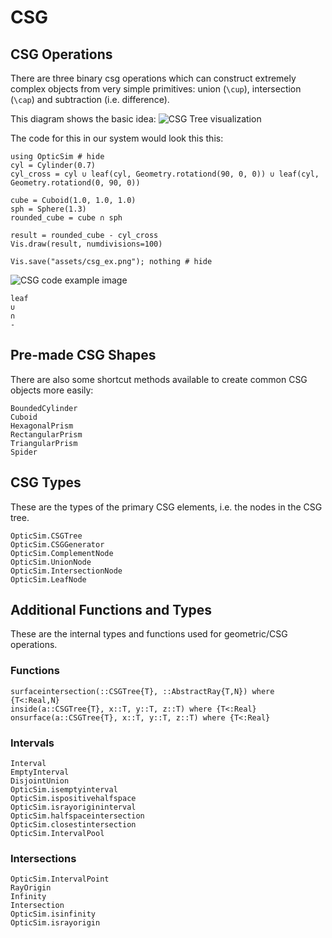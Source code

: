 # CSG

## CSG Operations

There are three binary csg operations which can construct extremely complex objects from very simple primitives: union (``\cup``), intersection (``\cap``) and subtraction (i.e. difference).

This diagram shows the basic idea:
![CSG Tree visualization](https://upload.wikimedia.org/wikipedia/commons/8/8b/Csg_tree.png)

The code for this in our system would look this this:

```@example
using OpticSim # hide
cyl = Cylinder(0.7)
cyl_cross = cyl ∪ leaf(cyl, Geometry.rotationd(90, 0, 0)) ∪ leaf(cyl, Geometry.rotationd(0, 90, 0))

cube = Cuboid(1.0, 1.0, 1.0)
sph = Sphere(1.3)
rounded_cube = cube ∩ sph

result = rounded_cube - cyl_cross
Vis.draw(result, numdivisions=100)

Vis.save("assets/csg_ex.png"); nothing # hide
```

![CSG code example image](assets/csg_ex.png)

```@docs
leaf
∪
∩
-
```

## Pre-made CSG Shapes

There are also some shortcut methods available to create common CSG objects more easily:

```@docs
BoundedCylinder
Cuboid
HexagonalPrism
RectangularPrism
TriangularPrism
Spider
```

## CSG Types

These are the types of the primary CSG elements, i.e. the nodes in the CSG tree.

```@docs
OpticSim.CSGTree
OpticSim.CSGGenerator
OpticSim.ComplementNode
OpticSim.UnionNode
OpticSim.IntersectionNode
OpticSim.LeafNode
```

## Additional Functions and Types

These are the internal types and functions used for geometric/CSG operations.

### Functions

```@docs
surfaceintersection(::CSGTree{T}, ::AbstractRay{T,N}) where {T<:Real,N}
inside(a::CSGTree{T}, x::T, y::T, z::T) where {T<:Real}
onsurface(a::CSGTree{T}, x::T, y::T, z::T) where {T<:Real}
```

### Intervals

```@docs
Interval
EmptyInterval
DisjointUnion
OpticSim.isemptyinterval
OpticSim.ispositivehalfspace
OpticSim.israyorigininterval
OpticSim.halfspaceintersection
OpticSim.closestintersection
OpticSim.IntervalPool
```

### Intersections

```@docs
OpticSim.IntervalPoint
RayOrigin
Infinity
Intersection
OpticSim.isinfinity
OpticSim.israyorigin
```
